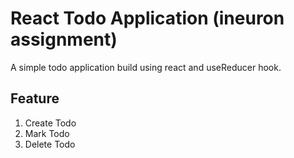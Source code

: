# React Todo Application (ineuron assignment)

A simple todo application build using react and useReducer hook.

## Feature
1. Create Todo
2. Mark Todo
3. Delete Todo